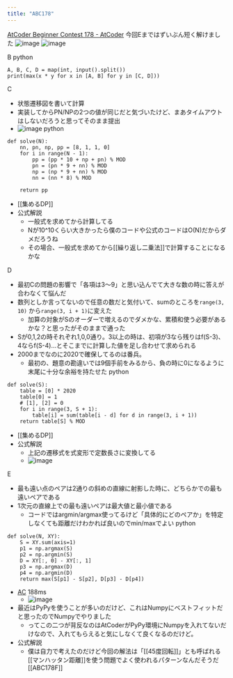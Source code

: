 ```yaml
---
title: "ABC178"
---
```


[AtCoder Beginner Contest 178 - AtCoder](https://atcoder.jp/contests/abc178)
今回Eまではずいぶん短く解けました
![image](https://gyazo.com/57c09e21b8a9b3e3c0b6bc0f73545c95/thumb/1000)
![image](https://gyazo.com/45df0047d1abaafd8b01e9f272eb7b0c/thumb/1000)

B
python

```
A, B, C, D = map(int, input().split())
print(max(x * y for x in [A, B] for y in [C, D]))
```


C
- 状態遷移図を書いて計算
- 実装してからPN/NPの2つの値が同じだと気づいたけど、まあタイムアウトはしないだろうと思ってそのまま提出
- ![image](https://gyazo.com/20f29cbcecb773b285054c7c6b69a665/thumb/1000)
python

```
def solve(N):
    nn, pn, np, pp = [8, 1, 1, 0]
    for i in range(N - 1):
        pp = (pp * 10 + np + pn) % MOD
        pn = (pn * 9 + nn) % MOD
        np = (np * 9 + nn) % MOD
        nn = (nn * 8) % MOD

    return pp
```

- [[集めるDP]]
- 公式解説
    - 一般式を求めてから計算してる
    - Nが10^10くらい大きかったら僕のコードや公式のコードはO(N)だからダメだろうね
    - その場合、一般式を求めてから[[繰り返し二乗法]]で計算することになるかな

D
- 最初Cの問題の影響で「各項は3〜9」と思い込んでて大きな数の時に答えが合わなくて悩んだ
- 数列としか言ってないので任意の数だと気付いて、sumのところを`range(3, 10)`  から`range(3, i + 1)`に変えた
    - 加算の対象がSのオーダーで増えるのでダメかな、累積和使う必要があるかな？と思ったがそのままで通った
- Sが0,1,2の時それぞれ1,0,0通り。3以上の時は、初項が3なら残りはf(S-3)、4ならf(S-4)…とそこまでに計算した値を足し合わせて求められる
- 2000までなのに2020で確保してるのは番兵。
    - 最初の、題意の勘違いでは9個手前をみるから、負の時に0になるように末尾に十分な余裕を持たせた
python

```
def solve(S):
    table = [0] * 2020
    table[0] = 1
    # [1], [2] = 0
    for i in range(3, S + 1):
        table[i] = sum(table[i - d] for d in range(3, i + 1))
    return table[S] % MOD
```

- [[集めるDP]]
- 公式解説
    - 上記の遷移式を式変形で定数長さに変換してる
    - ![image](https://gyazo.com/8b97a305a09a3177bcf64ae72f20056a/thumb/1000)

E
- 最も遠い点のペアは2通りの斜めの直線に射影した時に、どちらかでの最も遠いペアである
- 1次元の直線上での最も遠いペアは最大値と最小値である
    - コードではargmin/argmax使ってるけど「具体的にどのペアか」を特定しなくても距離だけわかれば良いのでmin/maxでよい
python

```
def solve(N, XY):
    S = XY.sum(axis=1)
    p1 = np.argmax(S)
    p2 = np.argmin(S)
    D = XY[:, 0] - XY[:, 1]
    p3 = np.argmax(D)
    p4 = np.argmin(D)
    return max(S[p1] - S[p2], D[p3] - D[p4])
```

- [AC](https://atcoder.jp/contests/abc178/submissions/16704180) 188ms
    - ![image](https://gyazo.com/ebc4a71fdf7ba663577c52f71c7f4570/thumb/1000)
- 最近はPyPyを使うことが多いのだけど、これはNumpyにベストフィットだと思ったのでNumpyでやりました
    - ってこの二つが背反なのはAtCoderがPyPy環境にNumpyを入れてないだけなので、入れてもらえると気にしなくて良くなるのだけど。
- 公式解説
    - 僕は自力で考えたのだけど今回の解法は「[[45度回転]]」とも呼ばれる[[マンハッタン距離]]を使う問題でよく使われるパターンなんだそうだ
[[ABC178F]]